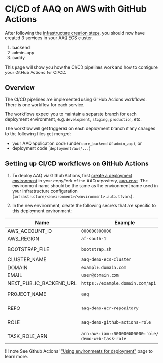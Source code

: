 # CI/CD of AAQ on AWS with GitHub Actions

After following the [infrastructure creation steps](infrastructure.md), you should now
have created 3 services in your AAQ ECS cluster.

1. backend
2. admin-app
3. caddy

This page will show you how the CI/CD pipelines work and how to configure your GitHub
Actions for CI/CD.

## Overview

The CI/CD pipelines are implemented using GitHub Actions workflows. There is one
workflow for each service.

The workflows expect you to maintain a separate branch for each deployment environment,
e.g. `development`, `staging`, `production`, etc.

The workflow will get triggered on
each deployment branch if any changes to the following files get merged:

- your AAQ application code (under `core_backend` or `admin_app`), or
- deployment code (`deployment/aws/...`)

## Setting up CI/CD workflows on GitHub Actions

1. To deploy AAQ via Github Actions, first [create a deployment
environment](https://docs.github.com/en/actions/deployment/targeting-different-environments/using-environments-for-deployment#creating-an-environment)
in your copy/fork of the
AAQ repository, [aaq-core](https://github.com/IDinsight/aaq-core). The environment name
should be the same as the environment name used in your infrastructure configuration
(`infrastructure/<environment>/<environment>.auto.tfvars`).

2. In the new environment, create the following secrets that are specific to this
deployment environment:

| Name              | Example                                      | Description                                                                 |
|-------------------|----------------------------------------------|-----------------------------------------------------------------------------|
| AWS_ACCOUNT_ID    | `000000000000`                                | AWS account ID                                                              |
| AWS_REGION        | `af-south-1`                                  | AWS region                                                                  |
| BOOTSTRAP_FILE    | `bootstrap.sh`                               | Name of the bootstrap file at `deployment/aws/core_backend/`                                             |
| CLUSTER_NAME      | `aaq-demo-ecs-cluster`                        | ECS cluster name                                                            |
| DOMAIN            | `example.domain.com`                        | Domain name                                                                 |
| EMAIL             | `user@domain.com`                           | Email address                                                               |
| NEXT_PUBLIC_BACKEND_URL | `https://example.domain.com/api`             | Backend URL for the application                                       |
| PROJECT_NAME      | `aaq`                                          | Project name from Terraform (`infrastructure/demo/demo.auto.tfvars`)        |
| REPO              | `aaq-demo-ecr-repository`                       | Name of the ECR repository created using Terraform                          |
| ROLE              | `aaq-demo-github-actions-role`                  | Name of the GitHub Actions role for this environment created using Terraform |
| TASK_ROLE_ARN     | `arn:aws:iam::000000000000:role/aaq-demo-web-task-role` | ARN of the ECS task role created using Terraform                            |

!!! note
    See Github Actions' ["Using environments for
    deployment"](https://docs.github.com/en/actions/deployment/targeting-different-environments/using-environments-for-deployment)
    page to learn more.
